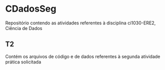 # CDadosSeg

Repositório contendo as atividades referentes à disciplina ci1030-ERE2, Ciência de Dados

## T2
Contém os arquivos de código e de dados referentes à segunda atividade prática solicitada